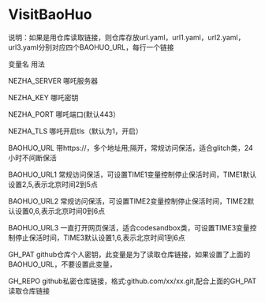 # VisitBaoHuo
说明：如果是用仓库读取链接，则仓库存放url.yaml，url1.yaml，url2.yaml，url3.yaml分别对应四个BAOHUO_URL，每行一个链接

变量名	用法

NEZHA_SERVER	哪吒服务器

NEZHA_KEY	哪吒密钥

NEZHA_PORT	哪吒端口(默认443）

NEZHA_TLS	哪吒开启tls（默认为1，开启）

BAOHUO_URL	带https://，多个地址用;隔开，常规访问保活，适合glitch类，24小时不间断保活

BAOHUO_URL1	常规访问保活，可设置TIME1变量控制停止保活时间，TIME1默认设置2,5,表示北京时间2到5点

BAOHUO_URL2	常规访问保活，可设置TIME2变量控制停止保活时间，TIME2默认设置0,6,表示北京时间0到6点

BAOHUO_URL3	一直打开网页保活，适合codesandbox类，可设置TIME3变量控制停止保活时间，TIME3默认设置1,6,表示北京时间1到6点

GH_PAT	github仓库个人密钥，此变量是为了读取仓库链接，如果设置了上面的BAOHUO_URL，不要设置此变量，

GH_REPO	github私密仓库链接，格式:github.com/xx/xx.git,配合上面的GH_PAT读取仓库链接
